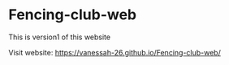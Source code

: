 # Fencing-club-web
This is version1 of this website

Visit website: https://vanessah-26.github.io/Fencing-club-web/
